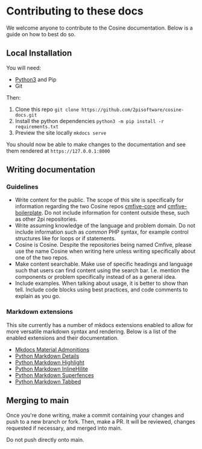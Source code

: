 # Contributing to these docs

We welcome anyone to contribute to the Cosine documentation. Below is a guide on how to best do so.

## Local Installation

You will need:

- [Python3](https://www.python.org/) and Pip
- Git

Then:

1. Clone this repo `git clone https://github.com/2pisoftware/cosine-docs.git`
2. Install the python dependencies `python3 -m pip install -r requirements.txt`
3. Preview the site locally `mkdocs serve`

You should now be able to make changes to the documentation and see them rendered at `https://127.0.0.1:8000`

## Writing documentation

### Guidelines

- Write content for the public. The scope of this site is specifically for information regarding the two Cosine repos [cmfive-core](https://github.com/2pisoftware/cmfive-core) and [cmfive-boilerplate](https://github.com/2pisoftware/cmfive-boilerplate). Do not include information for content outside these, such as other 2pi repositories.
- Write assuming knowledge of the language and problem domain. Do not include information such as *common* PHP syntax, for example control structures like for loops or if statements.
- Cosine is Cosine. Despite the repositories being named Cmfive, please use the name Cosine when writing here unless writing specifically about one of the two repos.
- Make content searchable. Make use of specific headings and language such that users can find content using the search bar. I.e. mention the components or problem specifically instead of as a general idea.
- Include examples. When talking about usage, it is better to show than tell. Include code blocks using best practices, and code comments to explain as you go.


### Markdown extensions

This site currently has a number of mkdocs extensions enabled to allow for more versatile markdown syntax and rendering. Below is a list of the enabled extensions and their documentation.

- [Mkdocs Material Admonitions](https://squidfunk.github.io/mkdocs-material/reference/admonitions/#usage)
- [Python Markdown Details](https://facelessuser.github.io/pymdown-extensions/extensions/details/)
- [Python Markdown Highlight](https://facelessuser.github.io/pymdown-extensions/extensions/highlight/#syntax-highlighting)
- [Python Markdown InlineHilite](https://facelessuser.github.io/pymdown-extensions/extensions/inlinehilite/)
- [Python Markdown Superfences](https://facelessuser.github.io/pymdown-extensions/extensions/superfences/)
- [Python Markdown Tabbed](https://facelessuser.github.io/pymdown-extensions/extensions/tabbed/)

## Merging to main

Once you're done writing, make a commit containing your changes and push to a new branch or fork.
Then, make a PR. It will be reviewed, changes requested if necessary, and merged into main.

Do not push directly onto main.